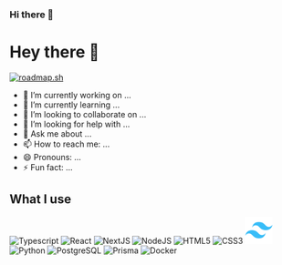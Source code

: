 ### Hi there 👋

# Hey there 👋

[![roadmap.sh](https://api.roadmap.sh/v1-badge/wide/653a18e9602c6661a55ee03c?variant=dark)](https://roadmap.sh)

- 🔭 I’m currently working on ...
- 🌱 I’m currently learning ...
- 👯 I’m looking to collaborate on ...
- 🤔 I’m looking for help with ...
- 💬 Ask me about ...
- 📫 How to reach me: ...
- 😄 Pronouns: ...
- ⚡ Fun fact: ...

## What I use

<div>
  <img width="48" height="48" src="https://cdn.jsdelivr.net/gh/devicons/devicon/icons/typescript/typescript-original.svg" alt="Typescript" title="Typescript 😎"/>
  <img width="48" height="48" src="https://cdn.jsdelivr.net/gh/devicons/devicon/icons/react/react-original.svg" alt="React" title="React"/>
  <img width="48" height="48" src="https://cdn.jsdelivr.net/gh/devicons/devicon/icons/nextjs/nextjs-original.svg" alt="NextJS" title="NextJS"/>
  <img width="48" height="48" src="https://cdn.jsdelivr.net/gh/devicons/devicon/icons/nodejs/nodejs-original.svg" alt="NodeJS" title="NodeJS"/>
  <img width="48" height="48" src="https://cdn.jsdelivr.net/gh/devicons/devicon/icons/html5/html5-original.svg" alt="HTML5" title="HTML5"/>
  <img width="48" height="48" src="https://cdn.jsdelivr.net/gh/devicons/devicon/icons/css3/css3-original.svg" alt="CSS3" title="CSS3"/>
  <img width="48" height="48" src="https://github.com/devicons/devicon/blob/v2.16.0/icons/tailwindcss/tailwindcss-original.svg" alt="TailwindCSS" title="TailwindCSS"/>
  <img width="48" height="48" src="https://cdn.jsdelivr.net/gh/devicons/devicon/icons/python/python-original.svg" alt="Python" title="Python"/>
  <img width="48" height="48" src="https://cdn.jsdelivr.net/gh/devicons/devicon@latest/icons/postgresql/postgresql-original.svg" alt="PostgreSQL" title="PostgreSQL" />
  <img width="48" height="48" src="https://cdn.jsdelivr.net/gh/devicons/devicon@latest/icons/prisma/prisma-original.svg" alt="Prisma" title="Prisma"/>
  <img width="48" height="48" src="https://cdn.jsdelivr.net/gh/devicons/devicon@latest/icons/docker/docker-original.svg" alt="Docker" title="Docker"/>
</div>


##

<!--- <a href="https://www.linkedin.com/in/gerald-t-b851bb252/" title="Linkedin Profile">
  <img src="https://img.shields.io/badge/Linkedin-Gerald%20T-blue?logo=linkedin&logoColor=white" alt="Linkedin Shield"/>
</a> --->

